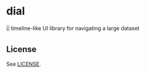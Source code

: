 # dial
🎚️ timeline-like UI library for navigating a large dataset

## License

See [LICENSE](LICENSE).